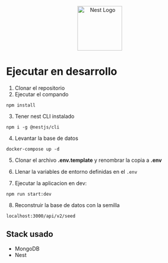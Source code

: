 <p align="center">
  <a href="http://nestjs.com/" target="blank"><img src="https://nestjs.com/img/logo-small.svg" width="120" alt="Nest Logo" /></a>
</p>

# Ejecutar en desarrollo

1. Clonar el repositorio
2. Ejecutar el compando 
```
npm install
```
3. Tener nest CLI instalado

```
npm i -g @nestjs/cli
```

4. Levantar la base de datos

```
docker-compose up -d
```

5. Clonar el archivo  __.env.template__ y renombrar la copia a __.env__

6. Llenar la variables de entorno definidas en el ```.env```

7. Ejecutar la aplicacion en dev:

```
npm run start:dev
```

8. Reconstruir la base de datos con la semilla
```
localhost:3000/api/v2/seed
```

## Stack usado 
* MongoDB
* Nest